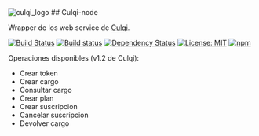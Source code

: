 <img src="https://developers.culqi.com/assets/images/logo.svg?v=dcb8982825" alt="culqi_logo">
## Culqi-node

Wrapper de los web service de <a href="https://culqi.api-docs.io" />Culqi</a>.

[![Build Status](https://travis-ci.org/giwiro/culqi-node.svg?branch=master)](https://travis-ci.org/giwiro/culqi-node)
[![Build status](https://ci.appveyor.com/api/projects/status/j1gb5qmm4uewyxh9?svg=true)](https://ci.appveyor.com/project/giwiro/culqi-node)
[![Dependency Status](https://www.versioneye.com/user/projects/585bed370f6ff600485b15e3/badge.svg)](https://www.versioneye.com/user/projects/585bed370f6ff600485b15e3)
[![License: MIT](https://img.shields.io/badge/License-MIT-blue.svg)](https://opensource.org/licenses/MIT)
[![npm](https://img.shields.io/npm/v/npm.svg)]()

Operaciones disponibles (v1.2 de Culqi):
  * Crear token
  * Crear cargo
  * Consultar cargo
  * Crear plan
  * Crear suscripcion
  * Cancelar suscripcion
  * Devolver cargo
